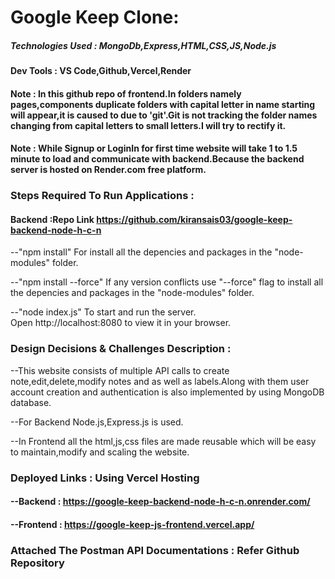 # Google Keep Clone: 

##### Technologies Used : MongoDb,Express,HTML,CSS,JS,Node.js

#### Dev Tools : VS Code,Github,Vercel,Render

#### Note : In this github repo of frontend.In folders namely pages,components duplicate folders with capital letter in name starting will appear,it is caused to due to 'git'.Git is not tracking the folder names changing from capital letters to small letters.I will try to rectify it.

#### Note : While Signup or LoginIn for first time website will take 1 to 1.5 minute to load and communicate with backend.Because the backend server is hosted on Render.com free platform.

### Steps Required To Run Applications :

#### Backend :Repo Link https://github.com/kiransais03/google-keep-backend-node-h-c-n

--"npm install"
     For install all the depencies and packages in the "node-modules" folder.

--"npm install --force"
    If any version conflicts use "--force" flag to  install all the depencies and packages in the "node-modules" folder.

--"node index.js"
   To start and run the server.  
   Open http://localhost:8080 to view it in your browser.

### Design Decisions & Challenges Description :

--This website consists of multiple API calls to create note,edit,delete,modify notes and as well as labels.Along with them user account creation and authentication is also implemented
  by using MongoDB database.

--For Backend Node.js,Express.js is used.

--In Frontend all the html,js,css files are made reusable which will be easy to maintain,modify and scaling the website.

### Deployed Links : Using Vercel Hosting

#### --Backend : https://google-keep-backend-node-h-c-n.onrender.com/

#### --Frontend : https://google-keep-js-frontend.vercel.app/

### Attached The Postman API Documentations : Refer Github Repository
